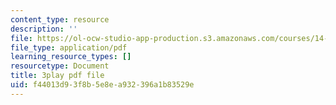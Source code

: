 ```yaml
---
content_type: resource
description: ''
file: https://ol-ocw-studio-app-production.s3.amazonaws.com/courses/14-01sc-principles-of-microeconomics-fall-2011/f44013d93f8b5e8ea932396a1b83529e_yCd_OSJmtfg.pdf
file_type: application/pdf
learning_resource_types: []
resourcetype: Document
title: 3play pdf file
uid: f44013d9-3f8b-5e8e-a932-396a1b83529e
---
```

